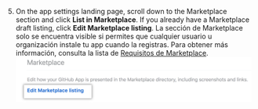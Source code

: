 5. On the app settings landing page, scroll down to the Marketplace section and click **List in Marketplace**. If you already have a Marketplace draft listing, click **Edit Marketplace listing**. La sección de Marketplace solo se encuentra visible si permites que cualquier usuario u organización instale tu app cuando la registras.  Para obtener más información, consulta la lista de [Requisitos de Marketplace](/apps/marketplace/creating-and-submitting-your-app-for-approval/requirements-for-listing-an-app-on-github-marketplace/). ![enlace para editar tu listado de GitHub Marketplace](/assets/images/marketplace/marketplace_edit_listing_text.png)
